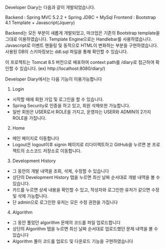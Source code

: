 Developer Diary는 다음과 같이 개발되었습니다.

Backend : Spring MVC 5.2.2 + Spring JDBC + MySql
Frontend : Bootstrap 4.1 Template + Javascript(Jquery)

Backend는 모든 부분이 새롭게 개발되었고, 마크업은 기존의 Bootstrap template을 그대로 이용하였습니다. 
Template Engine으로는 Handlebar를 사용하였습니다. 
Javascript로 이벤트 핸들링 및 동적으로 HTML이 변화하는 부분을 구현하였습니다.
사용된 DB의 스키마정보는 ddl.sql 파일을 통해 확인할 수 있습니다.

이 프로젝트는 Tomcat 8.5 버전으로 배포하여 context path를 /diary로 접근하여 확인할 수 있습니다.
(ex) http://localhost:8080/diary/)

Developer Diary에서는 다음 기능이 이용가능합니다

1. Login
- 시작할 때에 회원 가입 및 로그인을 할 수 있습니다.
- Spring Security로 인증을 하고 있고, 회원 삭제또한 가능합니다.
- 일반 회원은 USER로서 ROLE을 가지고, 운영자는 USER와 ADMIN의 2가지 ROLE을 가집니다.

2. Home
- 메인 페이지로 이동합니다
- Logout은 logout이후 signin 페이지로 리다이렉트하고 GitHub을 누르면 본 프로젝트의 소스코드 저장소로 이동합니다.

3. Development History
- 그 동안의 개발 내역을 조회, 삭제, 수정할 수 있습니다
- 상단의 Development History 탭을 누르면 최신 날짜 순서대로 개발 내역을 볼 수 있습니다.
- 카드를 누르면 상세 내용을 확인할 수 있고, 작성자와 로그인한 유저가 같으면 수정 및 삭제 가능합니다.
- 단 admin으로 로그인한 유저는 모든 수정 권한을 가집니다

4. Algorithm
- 그 동안 풀었던 algorithm 문제의 코드를 파일 업로드합니다
- 상단의 Algorithm 탭을 누르면 최신 날짜 순서대로 업로드했던 문제 내역을 볼 수 있습니다
- Algorithm 풀이 코드를 업로드 및 다운로드 기능을 구현하였습니다


